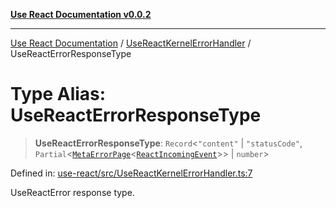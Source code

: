 [**Use React Documentation v0.0.2**](../../README.md)

***

[Use React Documentation](../../modules.md) / [UseReactKernelErrorHandler](../README.md) / UseReactErrorResponseType

# Type Alias: UseReactErrorResponseType

> **UseReactErrorResponseType**: `Record`\<`"content"` \| `"statusCode"`, `Partial`\<[`MetaErrorPage`](../../declarations/interfaces/MetaErrorPage.md)\<[`ReactIncomingEvent`](../../declarations/type-aliases/ReactIncomingEvent.md)\>\> \| `number`\>

Defined in: [use-react/src/UseReactKernelErrorHandler.ts:7](https://github.com/stonemjs/use-react/blob/9a749b225241b8e0ac2a5483904ca8322927b1d4/src/UseReactKernelErrorHandler.ts#L7)

UseReactError response type.
